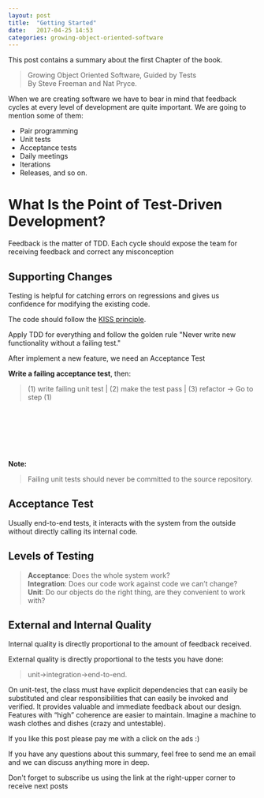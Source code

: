 ```yaml
---
layout: post
title:  "Getting Started"
date:   2017-04-25 14:53
categories: growing-object-oriented-software
---
```


This post contains a summary about the first Chapter of the book.
> Growing Object Oriented Software, Guided by Tests <br>
> By Steve Freeman and Nat Pryce.

When we are creating software we have to bear in mind that feedback cycles at every level of development are quite important. We are going to mention some of them: 
- Pair programming
- Unit tests
- Acceptance tests
- Daily meetings
- Iterations
- Releases, and so on.
 
# What Is the Point of Test-Driven Development?
Feedback is the matter of TDD. Each cycle should expose the team for receiving feedback and correct any misconception

## Supporting Changes
Testing is helpful for catching errors on regressions and gives us confidence for modifying the existing code.

The code should follow the [KISS principle](https://en.wikipedia.org/wiki/KISS_principle).

Apply TDD for everything and follow the golden rule "Never write new functionality without a failing test."

After implement a new feature, we need an Acceptance Test

**Write a failing acceptance test**, then: 
> (1) write failing unit test | (2) make the test pass | (3) refactor -> Go to step (1)

<script async src="//pagead2.googlesyndication.com/pagead/js/adsbygoogle.js"></script>
<!-- inferior -->
<ins class="adsbygoogle"
     style="display:inline-block;width:728px;height:90px"
     data-ad-client="ca-pub-5428825449848403"
     data-ad-slot="1328012179"></ins>
<script>
(adsbygoogle = window.adsbygoogle || []).push({});
</script>

**Note:**
> Failing unit tests should never be committed to the source repository.

## Acceptance Test
Usually end-to-end tests, it interacts with the system from the outside without directly calling its internal code.

## Levels of Testing
>**Acceptance**: Does the whole system work?<br>
>**Integration**: Does our code work against code we can’t change?<br>
>**Unit**: Do our objects do the right thing, are they convenient to work with?

## External and Internal Quality
Internal quality is directly proportional to the amount of feedback received.

External quality is directly proportional to the tests you have done: 
>unit->integration->end-to-end.

On unit-test, the class must have explicit dependencies that can easily be substituted and clear responsibilities that can easily be invoked and verified. It provides valuable and immediate feedback about our design.
Features with “high” coherence are easier to maintain. Imagine a machine to wash clothes and dishes (crazy and untestable).


If you like this post please pay me with a click on the ads :) 

If you have any questions about this summary, feel free to send me an email and we can discuss anything more in deep.

Don't forget to subscribe us using the link at the right-upper corner to receive next posts
